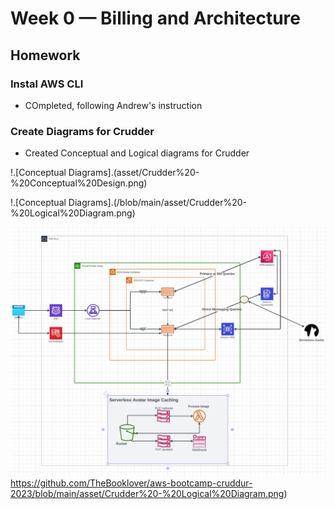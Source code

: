 # Week 0 — Billing and Architecture

## Homework

### Instal AWS CLI
- COmpleted, following Andrew's instruction

### Create Diagrams for Crudder
- Created Conceptual and Logical diagrams for Crudder

!.[Conceptual Diagrams].(asset/Crudder%20-%20Conceptual%20Design.png)

!.[Conceptual Diagrams].(/blob/main/asset/Crudder%20-%20Logical%20Diagram.png)

![Alt Text](https://github.com/TheBooklover/aws-bootcamp-cruddur-2023/blob/main/asset/Crudder%20-%20Logical%20Diagram.png)https://github.com/TheBooklover/aws-bootcamp-cruddur-2023/blob/main/asset/Crudder%20-%20Logical%20Diagram.png)
